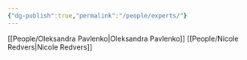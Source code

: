 ```yaml
---
{"dg-publish":true,"permalink":"/people/experts/"}
---
```


[[People/Oleksandra Pavlenko\|Oleksandra Pavlenko]]
[[People/Nicole Redvers\|Nicole Redvers]]
